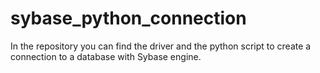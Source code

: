 # sybase_python_connection
 In the repository you can find the driver and the python script to create a connection to a database with Sybase engine.
